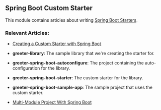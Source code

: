 ## Spring Boot Custom Starter

This module contains articles about writing [Spring Boot Starters](https://www.baeldung.com/spring-boot-starters).

### Relevant Articles: 
- [Creating a Custom Starter with Spring Boot](https://www.baeldung.com/spring-boot-custom-starter)

- **greeter-library**: The sample library that we're creating the starter for.

- **greeter-spring-boot-autoconfigure**: The project containing the auto-configuration for the library.

- **greeter-spring-boot-starter**: The custom starter for the library.

- **greeter-spring-boot-sample-app**: The sample project that uses the custom starter.

- [Multi-Module Project With Spring Boot](https://www.baeldung.com/spring-boot-multiple-modules)
